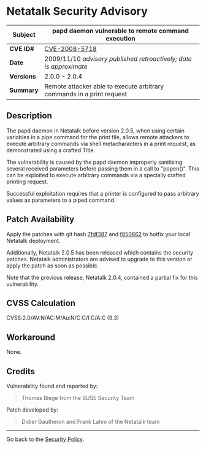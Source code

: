 # Netatalk Security Advisory

| **Subject**  | papd daemon vulnerable to remote command execution |
| ------------ | -------------------------------------- |
| **CVE ID#**  | [CVE-2008-5718](https://www.cve.org/CVERecord?id=CVE-2008-5718) |
| **Date**     | 2009/11/10 *advisory published retroactively; date is approximate* |
| **Versions** | 2.0.0 - 2.0.4 |
| **Summary**  | Remote attacker able to execute arbitrary commands in a print request |

## Description

The papd daemon in Netatalk before version 2.0.5, when using certain
variables in a pipe command for the print file, allows remote attackers
to execute arbitrary commands via shell metacharacters in a print
request, as demonstrated using a crafted Title.

The vulnerability is caused by the papd daemon improperly sanitising
several received parameters before passing them in a call to "popen()".
This can be exploited to execute arbitrary commands via a specially
crafted printing request.

Successful exploitation requires that a printer is configured to pass
arbitrary values as parameters to a piped command.

## Patch Availability

Apply the patches with git hash
[7fdf387](https://github.com/Netatalk/netatalk/commit/7fdf387c6afc7d07ee54a45d1e62e8572eeaa21d.diff)
and
[f850662](https://github.com/Netatalk/netatalk/commit/f850662e9231d6437be0ff72e537230fc0aacf79.diff)
to hotfix your local Netatalk deployment.

Additionally, Netatalk 2.0.5 has been released which contains the
security patches. Netatalk administrators are advised to upgrade to this
version or apply the patch as soon as possible.

Note that the previous release, Netatalk 2.0.4, contained a partial fix
for this vulnerability.

## CVSS Calculation

CVSS:2.0/AV:N/AC:M/Au:N/C:C/I:C/A:C (9.3)

## Workaround

None.

## Credits

Vulnerability found and reported by:

> Thomas Biege from the SUSE Security Team

Patch developed by:

> Didier Gautheron and Frank Lahm of the Netatalk team

---

Go back to the [Security Policy](/security.html).
